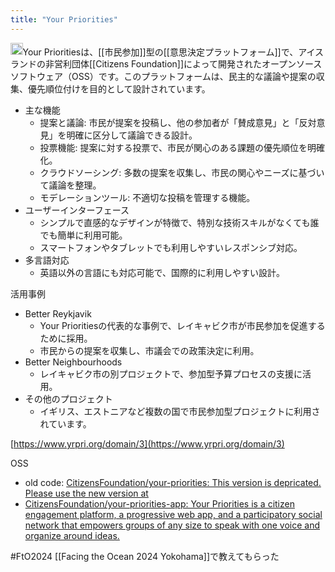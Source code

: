 ```yaml
---
title: "Your Priorities"
---
```


<img src='https://scrapbox.io/api/pages/nishio/gpt/icon' alt='gpt.icon' height="19.5"/>Your Prioritiesは、[[市民参加]]型の[[意思決定プラットフォーム]]で、アイスランドの非営利団体[[Citizens Foundation]]によって開発されたオープンソースソフトウェア（OSS）です。このプラットフォームは、民主的な議論や提案の収集、優先順位付けを目的として設計されています。
- 主な機能
    - 提案と議論: 市民が提案を投稿し、他の参加者が「賛成意見」と「反対意見」を明確に区分して議論できる設計。
    - 投票機能: 提案に対する投票で、市民が関心のある課題の優先順位を明確化。
    - クラウドソーシング: 多数の提案を収集し、市民の関心やニーズに基づいて議論を整理。
    - モデレーションツール: 不適切な投稿を管理する機能。
- ユーザーインターフェース
    - シンプルで直感的なデザインが特徴で、特別な技術スキルがなくても誰でも簡単に利用可能。
    - スマートフォンやタブレットでも利用しやすいレスポンシブ対応。
- 多言語対応
    - 英語以外の言語にも対応可能で、国際的に利用しやすい設計。

活用事例
- Better Reykjavik
    - Your Prioritiesの代表的な事例で、レイキャビク市が市民参加を促進するために採用。
    - 市民からの提案を収集し、市議会での政策決定に利用。
- Better Neighbourhoods
    - レイキャビク市の別プロジェクトで、参加型予算プロセスの支援に活用。
- その他のプロジェクト
    - イギリス、エストニアなど複数の国で市民参加型プロジェクトに利用されています。


[https://www.yrpri.org/domain/3](https://www.yrpri.org/domain/3)

OSS
- old code: [CitizensFoundation/your-priorities: This version is depricated. Please use the new version at](https://github.com/CitizensFoundation/your-priorities?tab=readme-ov-file)
- [CitizensFoundation/your-priorities-app: Your Priorities is a citizen engagement platform, a progressive web app, and a participatory social network that empowers groups of any size to speak with one voice and organize around ideas.](https://github.com/CitizensFoundation/your-priorities-app)


#FtO2024
[[Facing the Ocean 2024 Yokohama]]で教えてもらった
